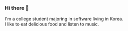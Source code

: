### Hi there 👋

<!--
**chj0919/chj0919** is a ✨ _special_ ✨ repository because its `README.md` (this file) appears on your GitHub profile.
--!>

I'm a college student majoring in software living in Korea.<br>
I like to eat delicious food and listen to music.
